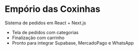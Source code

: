 # Empório das Coxinhas

Sistema de pedidos em React + Next.js

- Tela de pedidos com categorias
- Finalização com carrinho
- Pronto para integrar Supabase, MercadoPago e WhatsApp